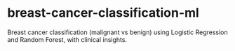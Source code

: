 # breast-cancer-classification-ml
Breast cancer classification (malignant vs benign) using Logistic Regression and Random Forest, with clinical insights.
